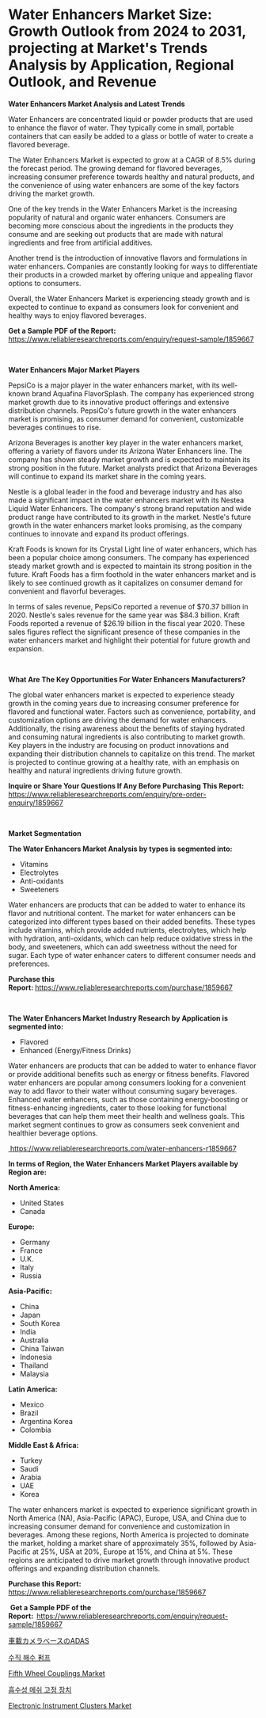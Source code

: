 <p><h1>Water Enhancers Market Size: Growth Outlook from 2024 to 2031, projecting at Market's Trends Analysis by Application, Regional Outlook, and Revenue</h1></p><p><strong>Water Enhancers Market Analysis and Latest Trends</strong></p>
<p><p>Water Enhancers are concentrated liquid or powder products that are used to enhance the flavor of water. They typically come in small, portable containers that can easily be added to a glass or bottle of water to create a flavored beverage.</p><p>The Water Enhancers Market is expected to grow at a CAGR of 8.5% during the forecast period. The growing demand for flavored beverages, increasing consumer preference towards healthy and natural products, and the convenience of using water enhancers are some of the key factors driving the market growth.</p><p>One of the key trends in the Water Enhancers Market is the increasing popularity of natural and organic water enhancers. Consumers are becoming more conscious about the ingredients in the products they consume and are seeking out products that are made with natural ingredients and free from artificial additives.</p><p>Another trend is the introduction of innovative flavors and formulations in water enhancers. Companies are constantly looking for ways to differentiate their products in a crowded market by offering unique and appealing flavor options to consumers.</p><p>Overall, the Water Enhancers Market is experiencing steady growth and is expected to continue to expand as consumers look for convenient and healthy ways to enjoy flavored beverages.</p></p>
<p><strong>Get a Sample PDF of the Report:&nbsp;</strong> <a href="https://www.reliableresearchreports.com/enquiry/request-sample/1859667">https://www.reliableresearchreports.com/enquiry/request-sample/1859667</a></p>
<p>&nbsp;</p>
<p><strong>Water Enhancers Major Market Players</strong></p>
<p><p>PepsiCo is a major player in the water enhancers market, with its well-known brand Aquafina FlavorSplash. The company has experienced strong market growth due to its innovative product offerings and extensive distribution channels. PepsiCo's future growth in the water enhancers market is promising, as consumer demand for convenient, customizable beverages continues to rise.</p><p>Arizona Beverages is another key player in the water enhancers market, offering a variety of flavors under its Arizona Water Enhancers line. The company has shown steady market growth and is expected to maintain its strong position in the future. Market analysts predict that Arizona Beverages will continue to expand its market share in the coming years.</p><p>Nestle is a global leader in the food and beverage industry and has also made a significant impact in the water enhancers market with its Nestea Liquid Water Enhancers. The company's strong brand reputation and wide product range have contributed to its growth in the market. Nestle's future growth in the water enhancers market looks promising, as the company continues to innovate and expand its product offerings.</p><p>Kraft Foods is known for its Crystal Light line of water enhancers, which has been a popular choice among consumers. The company has experienced steady market growth and is expected to maintain its strong position in the future. Kraft Foods has a firm foothold in the water enhancers market and is likely to see continued growth as it capitalizes on consumer demand for convenient and flavorful beverages.</p><p>In terms of sales revenue, PepsiCo reported a revenue of $70.37 billion in 2020. Nestle's sales revenue for the same year was $84.3 billion. Kraft Foods reported a revenue of $26.19 billion in the fiscal year 2020. These sales figures reflect the significant presence of these companies in the water enhancers market and highlight their potential for future growth and expansion.</p></p>
<p>&nbsp;</p>
<p><strong>What Are The Key Opportunities For Water Enhancers Manufacturers?</strong></p>
<p><p>The global water enhancers market is expected to experience steady growth in the coming years due to increasing consumer preference for flavored and functional water. Factors such as convenience, portability, and customization options are driving the demand for water enhancers. Additionally, the rising awareness about the benefits of staying hydrated and consuming natural ingredients is also contributing to market growth. Key players in the industry are focusing on product innovations and expanding their distribution channels to capitalize on this trend. The market is projected to continue growing at a healthy rate, with an emphasis on healthy and natural ingredients driving future growth.</p></p>
<p><strong>Inquire or Share Your Questions If Any Before Purchasing This Report:</strong> <a href="https://www.reliableresearchreports.com/enquiry/pre-order-enquiry/1859667">https://www.reliableresearchreports.com/enquiry/pre-order-enquiry/1859667</a></p>
<p>&nbsp;</p>
<p><strong>Market Segmentation</strong></p>
<p><strong>The Water Enhancers Market Analysis by types is segmented into:</strong></p>
<p><ul><li>Vitamins</li><li>Electrolytes</li><li>Anti-oxidants</li><li>Sweeteners</li></ul></p>
<p><p>Water enhancers are products that can be added to water to enhance its flavor and nutritional content. The market for water enhancers can be categorized into different types based on their added benefits. These types include vitamins, which provide added nutrients, electrolytes, which help with hydration, anti-oxidants, which can help reduce oxidative stress in the body, and sweeteners, which can add sweetness without the need for sugar. Each type of water enhancer caters to different consumer needs and preferences.</p></p>
<p><strong>Purchase this Report:&nbsp;</strong><a href="https://www.reliableresearchreports.com/purchase/1859667">https://www.reliableresearchreports.com/purchase/1859667</a></p>
<p>&nbsp;</p>
<p><strong>The Water Enhancers Market Industry Research by Application is segmented into:</strong></p>
<p><ul><li>Flavored</li><li>Enhanced (Energy/Fitness Drinks)</li></ul></p>
<p><p>Water enhancers are products that can be added to water to enhance flavor or provide additional benefits such as energy or fitness benefits. Flavored water enhancers are popular among consumers looking for a convenient way to add flavor to their water without consuming sugary beverages. Enhanced water enhancers, such as those containing energy-boosting or fitness-enhancing ingredients, cater to those looking for functional beverages that can help them meet their health and wellness goals. This market segment continues to grow as consumers seek convenient and healthier beverage options.</p></p>
<p><a href="https://www.reliableresearchreports.com/water-enhancers-r1859667">&nbsp;https://www.reliableresearchreports.com/water-enhancers-r1859667</a></p>
<p><strong>In terms of Region, the Water Enhancers Market Players available by Region are:</strong></p>
<p>
    <p> <strong> North America: </strong>
        <ul>
            <li>United States</li>
            <li>Canada</li>
        </ul>
        </p> 
    <p> <strong> Europe: </strong>
        <ul>
            <li>Germany</li>
            <li>France</li>
            <li>U.K.</li>
            <li>Italy</li>
            <li>Russia</li>
        </ul>
        </p> 
    <p> <strong> Asia-Pacific: </strong>
        <ul>
            <li>China</li>
            <li>Japan</li>
            <li>South Korea</li>
            <li>India</li>
            <li>Australia</li>
            <li>China Taiwan</li>
            <li>Indonesia</li>
            <li>Thailand</li>
            <li>Malaysia</li>
        </ul>
        </p> 
    <p> <strong> Latin America: </strong>
        <ul>
            <li>Mexico</li>
            <li>Brazil</li>
            <li>Argentina Korea</li>
            <li>Colombia</li>
        </ul>
        </p> 
    <p> <strong> Middle East & Africa: </strong>
        <ul>
            <li>Turkey</li>
            <li>Saudi</li>
            <li>Arabia</li>
            <li>UAE</li>
            <li>Korea</li>
        </ul>
    </p>
    </p>
<p><p>The water enhancers market is expected to experience significant growth in North America (NA), Asia-Pacific (APAC), Europe, USA, and China due to increasing consumer demand for convenience and customization in beverages. Among these regions, North America is projected to dominate the market, holding a market share of approximately 35%, followed by Asia-Pacific at 25%, USA at 20%, Europe at 15%, and China at 5%. These regions are anticipated to drive market growth through innovative product offerings and expanding distribution channels.</p></p>
<p><strong>Purchase this Report: </strong><a href="https://www.reliableresearchreports.com/purchase/1859667">https://www.reliableresearchreports.com/purchase/1859667</a></p>
<p>&nbsp;<strong>Get a Sample PDF of the Report:&nbsp;&nbsp;</strong><a href="https://www.reliableresearchreports.com/enquiry/request-sample/1859667">https://www.reliableresearchreports.com/enquiry/request-sample/1859667</a></p>
<p><strong></strong></p>
<p><p><a href="https://github.com/DwightHuels1/Market-Research-Report-List-1/blob/main/1902023129009.md">車載カメラベースのADAS</a></p><p><a href="https://github.com/asratman/Market-Research-Report-List-1/blob/main/6839148116467.md">수직 해수 펌프</a></p><p><a href="https://github.com/waylose1223/Market-Research-Report-List-1/blob/main/fifth-wheel-couplings-market.md">Fifth Wheel Couplings Market</a></p><p><a href="https://github.com/Wesleyeilly8796202/Market-Research-Report-List-1/blob/main/6243353116466.md">흡수성 메쉬 고정 장치</a></p><p><a href="https://github.com/sardarp081/Market-Research-Report-List-1/blob/main/electronic-instrument-clusters-market.md">Electronic Instrument Clusters Market</a></p></p>